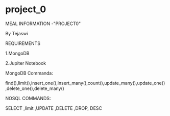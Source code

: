 # project_0
MEAL INFORMATION -"PROJECT0"

By Tejaswi

REQUIREMENTS

1.MongoDB

2.Jupiter Notebook

MongoDB Commanda:

find(),limit(),insert_one(),insert_many(),count(),update_many(),update_one(),delete_one(),delete_many()

NOSQL COMMANDS:

SELECT ,limit ,UPDATE ,DELETE ,DROP, DESC



